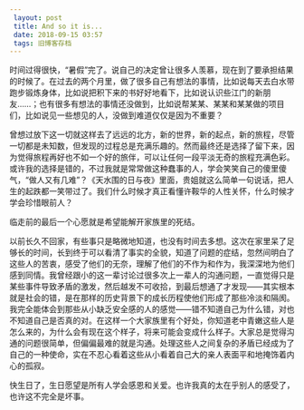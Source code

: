 ```yaml
---
 layout: post
 title: And so it is...
 date: 2018-09-15 03:57
 tags: 旧博客存档
---
```

时间过得很快，“暑假”完了。说自己的决定曾让很多人羡慕，现在到了要承担结果的时候了。在过去的两个月里，做了很多自己有想法的事情，比如说每天去白水带跑步锻炼身体，比如说把积下来的书好好地看下，比如说认识些江门的新朋友……；也有很多有想法的事情还没做到，比如说帮某某、某某和某某做的项目们，比如说见一些想见的人，没做到难道仅仅是因为不重要？

曾想过放下这一切就这样去了远远的北方，新的世界，新的起点，新的旅程，尽管一切都是未知数，但发现的过程总是充满乐趣的。然而最终还是选择了留下来，因为觉得旅程再好也不如一个好的旅伴，可以让任何一段平淡无奇的旅程充满色彩。或许我的选择是错的，不过我就是常常做这种蠢事的人，学会笑笑自己的傻里傻气，“做人又有几难”？《天水围的日与夜》里面，贵姐就这么简单一句说话，把人生的起跌都一笑带过了。我们什么时候才真正看懂许鞍华的人性关怀，什么时候才学会珍惜眼前人？

临走前的最后一个心愿就是希望能解开家族里的死结。

以前长久不回家，有些事只是略微地知道，也没有时间去多想。这次在家里呆了足够长的时间，长到终于可以看清了事实的全貌，知道了问题的症结，忽然间明白了这些人的苦衷，感受了他们的无奈，理解了他们的不作为和作为，我深深地为他们感到同情。我曾经跟小的这一辈讨论过很多次上一辈人的沟通问题，一直觉得只是某些事件导致矛盾的激发，然后越发不可收拾，到最后想通了才发现——其实根本就是社会的错，是在那样的历史背景下的成长历程使他们形成了那些冷淡和隔阂。我完全能体会到那些从小缺乏安全感的人的感觉——错不知道自己为什么错，对也不知道自己是否真的对。在这样一个大家族里有个好处，你知道老中青嫩这些人是怎么来的，为什么会有现在这个样子，将来可能会变成什么样子。大家总是觉得沟通的问题很简单，但偏偏最难的就是沟通。处理这些人之间复杂的矛盾已经成为了自己的一种使命，实在不忍心看着这些从小看着自己大的亲人表面平和地掩饰着内心的孤寂。

快生日了，生日愿望是所有人学会感恩和关爱。也许我真的太在乎别人的感受了，也许这不完全是坏事。


